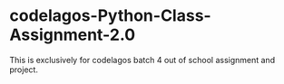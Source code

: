 # codelagos-Python-Class-Assignment-2.0
This is exclusively for codelagos batch 4 out of school assignment and project.

